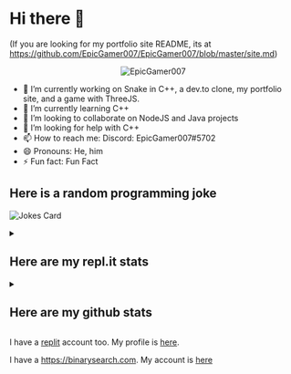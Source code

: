 # Hi there 👋

(If you are looking for my portfolio site README, its at https://github.com/EpicGamer007/EpicGamer007/blob/master/site.md)

<p align="center"><img src="https://komarev.com/ghpvc/?username=EpicGamer007" alt="EpicGamer007"/></p>

- 🔭 I’m currently working on Snake in C++, a dev.to clone, my portfolio site, and a game with ThreeJS.
- 🌱 I’m currently learning C++
- 👯 I’m looking to collaborate on NodeJS and Java projects
- 🤔 I’m looking for help with C++
- 📫 How to reach me: Discord: EpicGamer007#5702
- 😄 Pronouns: He, him
- ⚡ Fun fact: Fun Fact

## Here is a random programming joke
![Jokes Card](https://readme-jokes.vercel.app/api)

<details>

<summary>

## Here are my repl.it stats

</summary>

<img src="https://replstatswidget.19wintersp.repl.co/?name=EpicGamer007&type=minimal-tiles&theme=dark&foreground=#f8f8ff&border=#f8f8ff.png" alt="My replit information"/>
<img src="https://replstatswidget.19wintersp.repl.co/?name=EpicGamer007&type=languages&theme=dark&foreground=#f8f8ff&border=#f8f8ff.png" alt="My Top languages on replit"/>

(Currently broken due to problems with api. For more info, view comments at https://replit.com/@19wintersp/ReplStatsWidget)

</details>

<details>

<summary>

## Here are my github stats

</summary>

![Abhay's GitHub stats](https://github-readme-stats.vercel.app/api?username=EpicGamer007&theme=dark)
![Top Langs](https://github-readme-stats.vercel.app/api/top-langs/?username=EpicGamer007&theme=dark)
![Trophies](https://github-profile-trophy.vercel.app/?username=EpicGamer007&theme=dracula)

</details>

I have a [replit](https://replit.com) account too. My profile is [here](https://replit.com/@EpicGamer007).

I have a https://binarysearch.com. My account is [here](https://binarysearch.com/@/EpicGamer007)